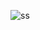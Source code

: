 ![ss](https://user-images.githubusercontent.com/93754343/183979590-df891426-d50e-437d-a15f-f591fcf09070.png)
